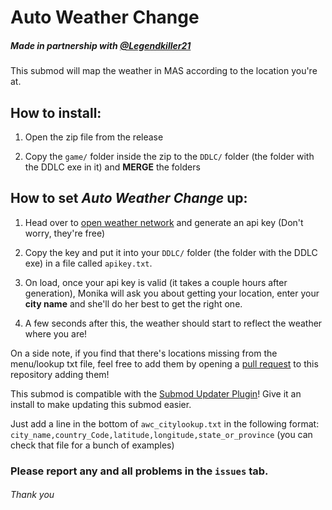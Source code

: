 # Auto Weather Change
##### Made in partnership with [@Legendkiller21](https://github.com/Legendkiller21)

This submod will map the weather in MAS according to the location you're at.

## How to install:
1. Open the zip file from the release

2. Copy the `game/` folder inside the zip to the `DDLC/` folder (the folder with the DDLC exe in it) and **MERGE** the folders

## How to set *Auto Weather Change* up:
1. Head over to [open weather network](https://home.openweathermap.org/api_keys) and generate an api key (Don't worry, they're free)

2. Copy the key and put it into your `DDLC/` folder (the folder with the DDLC exe) in a file called `apikey.txt`.

3. On load, once your api key is valid (it takes a couple hours after generation), Monika will ask you about getting your location, enter your **city name** and she'll do her best to get the right one.

4. A few seconds after this, the weather should start to reflect the weather where you are!

On a side note, if you find that there's locations missing from the menu/lookup txt file, feel free to add them by opening a [pull request](https://github.com/multimokia/MAS-Submods/compare) to this repository adding them!

This submod is compatible with the [Submod Updater Plugin](https://github.com/Booplicate/MAS-Submods-SubmodUpdaterPlugin/releases/latest)! Give it an install to make updating this submod easier.

Just add a line in the bottom of `awc_citylookup.txt` in the following format: `city_name,country_Code,latitude,longitude,state_or_province` (you can check that file for a bunch of examples)

### Please report any and all problems in the `issues` tab.
###### Thank you
